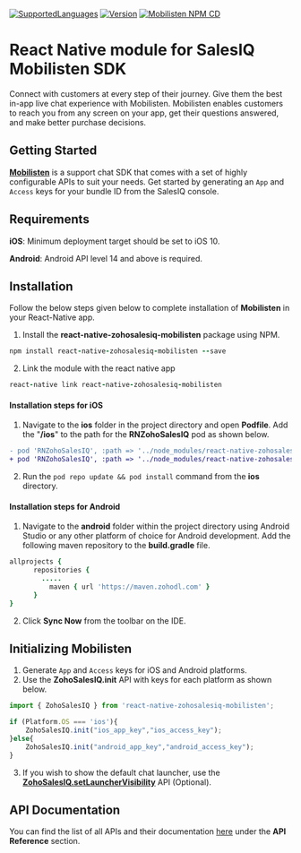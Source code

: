 [![SupportedLanguages](https://img.shields.io/badge/Platforms-iOS%20%7C%20%20Android-green.svg)](https://www.zoho.com/salesiq/help/developer-section/react-native-sdk-installation.html) [![Version](https://img.shields.io/badge/version-2.0.0-blue.svg)](https://mobilisten.io/) [![Mobilisten NPM CD](https://github.com/zoho/SalesIQ-Mobilisten-ReactNative/workflows/Mobilisten%20NPM%20CD/badge.svg)](https://github.com/zoho/SalesIQ-Mobilisten-ReactNative/actions)

# React Native module for SalesIQ Mobilisten SDK

Connect with customers at every step of their journey. Give them the best in-app live chat experience with Mobilisten. Mobilisten enables customers to reach you from any screen on your app, get their questions answered, and make better purchase decisions.

## Getting Started
[**Mobilisten**](https://mobilisten.io/) is a support chat SDK that comes with a set of highly configurable APIs to suit your needs. Get started by generating an `App` and `Access` keys for your bundle ID from the SalesIQ console.

## Requirements
**iOS**: Minimum deployment target should be set to iOS 10.

**Android**: Android API level 14 and above is required.

## Installation
Follow the below steps given below to complete installation of **Mobilisten** in your React-Native app.

1. Install the **react-native-zohosalesiq-mobilisten** package using NPM.
```ruby
npm install react-native-zohosalesiq-mobilisten --save
```

2. Link the module with the react native app
```ruby
react-native link react-native-zohosalesiq-mobilisten
```

#### Installation steps for iOS

1. Navigate to the **ios** folder in the project directory and open **Podfile**.
Add the "**/ios**" to the path for the **RNZohoSalesIQ** pod as shown below.
```diff
- pod 'RNZohoSalesIQ', :path => '../node_modules/react-native-zohosalesiq-mobilisten'
+ pod 'RNZohoSalesIQ', :path => '../node_modules/react-native-zohosalesiq-mobilisten/ios'
```

2. Run the `pod repo update && pod install` command from the **ios** directory.

#### Installation steps for Android

1. Navigate to the **android** folder within the project directory using Android Studio or any other platform of choice for Android development.
Add the following maven repository to the **build.gradle** file.
```ruby
allprojects {
      repositories {
        .....
          maven { url 'https://maven.zohodl.com' }
      }
}
```
2. Click **Sync Now** from the toolbar on the IDE.

## Initializing Mobilisten
1. Generate `App` and `Access` keys for iOS and Android platforms.
2. Use the **ZohoSalesIQ.init** API with keys for each platform as shown below.
```js
import { ZohoSalesIQ } from 'react-native-zohosalesiq-mobilisten';

if (Platform.OS === 'ios'){
    ZohoSalesIQ.init("ios_app_key","ios_access_key");
}else{
    ZohoSalesIQ.init("android_app_key","android_access_key");
}
```
3. If you wish to show the default chat launcher, use the [**ZohoSalesIQ.setLauncherVisibility**](https://www.zoho.com/salesiq/help/developer-section/react-native-sdk-set-launcher-visibility.html) API (Optional).

## API Documentation
You can find the list of all APIs and their documentation [here](https://www.zoho.com/salesiq/help/developer-section/react-native-sdk-add-event-listener.html) under the **API Reference** section.
